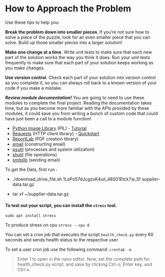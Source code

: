 # How to Approach the Problem

Use these tips to help you:

**Break the problem down into smaller pieces**. If you’re not sure how to solve a piece of the puzzle, look for an even smaller piece that you can solve. Build up those smaller pieces into a larger solution!

**Make one change at a time**. Write unit tests to make sure that each new part of the solution works the way you think it does. Run your unit tests frequently to make sure that each part of your solution keeps working as you make changes.

**Use version control**. Check each part of your solution into version control as you complete it, so you can always roll back to a known version of your code if you make a mistake.

**_Review module documentation!_** You are going to need to use these modules to complete the final project. Reading the documentation takes time, but as you become more familiar with the APIs provided by these modules, it could save you from writing a bunch of custom code that could have just been a call to a module function!

- [Python Image Library](https://pillow.readthedocs.io/en/stable/) (PIL) - [Tutorial](https://pillow.readthedocs.io/en/stable/handbook/tutorial.html)
- [Requests](https://requests.readthedocs.io/en/master/) (HTTP client library) - [Quickstart](https://requests.readthedocs.io/en/master/user/quickstart/)
- [ReportLab](https://www.reportlab.com/docs/reportlab-userguide.pdf) (PDF creation library)
- [email](https://docs.python.org/3/library/email.examples.html) (constructing email)
- [psutil](https://psutil.readthedocs.io/en/latest/) (processes and system utilization)
- [shutil](https://docs.python.org/3/library/shutil.html) (file operations)
- [smtplib](https://docs.python.org/3/library/smtplib.html) (sending email)

To get the Data, first run :

- ./download_drive_file.sh 1LePo57dJcgzoK4uiI_48S01Etck7w_5f supplier-data.tar.gz

- tar xf ~/supplier-data.tar.gz

#### To test out your script, you can install the `stress` tool.

`sudo apt install stress`

To produce stress on cpu
`stress --cpu 8`

You can set a cron job that executes the script `health_check.py` every 60 seconds and sends health status to the respective user.

To set a user cron job use the following command:
`crontab -e`

> Enter 1 to open in the nano editor. Now, set the complete path for health_check.py script, and save by clicking Ctrl-o, Enter key, and Ctrl-x.
